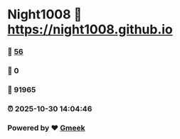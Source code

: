 # Night1008 :link: https://night1008.github.io 
### :page_facing_up: [56](https://night1008.github.io/tag.html) 
### :speech_balloon: 0 
### :hibiscus: 91965 
### :alarm_clock: 2025-10-30 14:04:46 
### Powered by :heart: [Gmeek](https://github.com/Meekdai/Gmeek)

